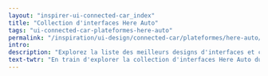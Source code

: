 ```yaml
---
layout: "inspirer-ui-connected-car_index"
title: "Collection d'interfaces Here Auto"
tags: "ui-connected-car-plateformes-here-auto"
permalink: "/inspiration/ui-design/connected-car/plateformes/here-auto/"
intro:
description: "Explorez la liste des meilleurs designs d'interfaces et concepts de tableaux de bord automobiles de Here Auto"
text-twtr: "En train d'explorer la collection d'interfaces Here Auto du @MagDuWebdesign"
---
```

